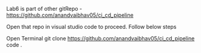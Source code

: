 Lab6 is part of other gitRepo - https://github.com/anandvaibhav05/ci_cd_pipeline

Open that repo in visual studio code to proceed. Follow below steps

Open Terminal
git clone https://github.com/anandvaibhav05/ci_cd_pipeline
code .
